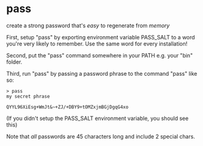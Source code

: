 # pass
create a strong password that's *easy* to regenerate from *memory*

First, setup "pass" by exporting environment variable PASS\_SALT to a word
you're very likely to remember. Use the same word for every installation!

Second, put the "pass" command somewhere in your PATH e.g. your "bin" folder.

Third, run "pass" by passing a password phrase to the command "pass" like so:

```
> pass
my secret phrase

QYYL96XiEsg+WmJt&~+ZJ/+DBY9+tOMZxjmBGjDgqG4xo
```

(If you didn't setup the PASS_SALT environment variable, you should see this)

Note that *all* passwords are 45 characters long and include 2 special chars.
